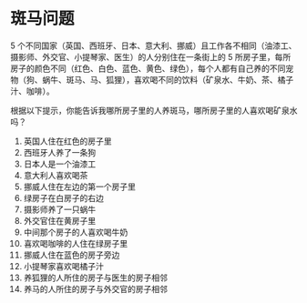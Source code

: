 # 斑马问题
5 个不同国家（英国、西班牙、日本、意大利、挪威）且工作各不相同（油漆工、摄影师、外交官、小提琴家、医生）的人分别住在一条街上的 5 所房子里，每所房子的颜色不同（红色、白色、蓝色、黄色、绿色），每个人都有自己养的不同宠物（狗、蜗牛、斑马、马、狐狸），喜欢喝不同的饮料（矿泉水、牛奶、茶、橘子汁、咖啡）。

根据以下提示，你能告诉我哪所房子里的人养斑马，哪所房子里的人喜欢喝矿泉水吗？

1. 英国人住在红色的房子里
2. 西班牙人养了一条狗
3. 日本人是一个油漆工
4. 意大利人喜欢喝茶
5. 挪威人住在左边的第一个房子里
6. 绿房子在白房子的右边
7. 摄影师养了一只蜗牛
8. 外交官住在黄房子里
9. 中间那个房子的人喜欢喝牛奶
10. 喜欢喝咖啡的人住在绿房子里
11. 挪威人住在蓝色的房子旁边
12. 小提琴家喜欢喝橘子汁
13. 养狐狸的人所住的房子与医生的房子相邻
14. 养马的人所住的房子与外交官的房子相邻
